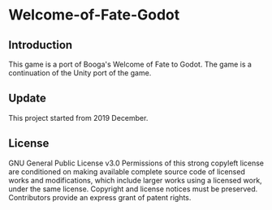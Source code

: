 # Welcome-of-Fate-Godot

## Introduction

This game is a port of Booga's Welcome of Fate to Godot.
The game is a continuation of the Unity port of the game.

## Update

This project started from 2019 December.

## License

GNU General Public License v3.0
Permissions of this strong copyleft license are conditioned on making available complete source code of licensed works and modifications, which include larger works using a licensed work, under the same license. Copyright and license notices must be preserved. Contributors provide an express grant of patent rights.
